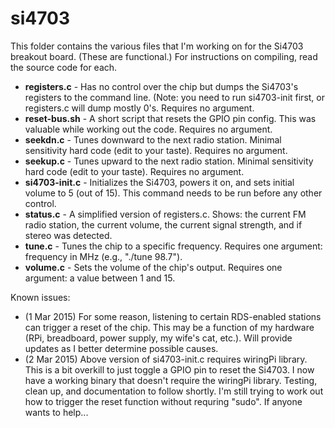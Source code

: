 # si4703
This folder contains the various files that I'm working on for the Si4703 breakout board. (These are functional.)  For instructions on compiling, read the source code for each.

- **registers.c** - Has no control over the chip but dumps the Si4703's registers to the command line.  (Note: you need to run si4703-init first, or registers.c will dump mostly 0's.  Requires no argument.
- **reset-bus.sh** - A short script that resets the GPIO pin config.  This was valuable while working out the code.  Requires no argument.
- **seekdn.c** - Tunes downward to the next radio station.  Minimal sensitivity hard code (edit to your taste).  Requires no argument.
- **seekup.c** - Tunes upward to the next radio station.  Minimal sensitivity hard code (edit to your taste).  Requires no argument.
- **si4703-init.c** - Initializes the Si4703, powers it on, and sets initial volume to 5 (out of 15).  This command needs to be run before any other control.
- **status.c** - A simplified version of registers.c.  Shows: the current FM radio station, the current volume, the current signal strength, and if stereo was detected.
- **tune.c** - Tunes the chip to a specific frequency.  Requires one argument: frequency in MHz (e.g., "./tune 98.7").
- **volume.c** - Sets the volume of the chip's output.  Requires one argument: a value between 1 and 15.

Known issues:
- (1 Mar 2015) For some reason, listening to certain RDS-enabled stations can trigger a reset of the chip.  This may be a function of my hardware (RPi, breadboard, power supply, my wife's cat, etc.).  Will provide updates as I better determine possible causes.
- (2 Mar 2015) Above version of si4703-init.c requires wiringPi library.  This is a bit overkill to just toggle a GPIO pin to reset the Si4703.  I now have a working binary that doesn't require the wiringPi library.  Testing, clean up, and documentation to follow shortly.  I'm still trying to work out how to trigger the reset function without requring "sudo".  If anyone wants to help...
